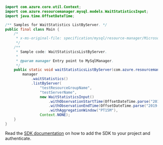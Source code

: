 ```java
import com.azure.core.util.Context;
import com.azure.resourcemanager.mysql.models.WaitStatisticsInput;
import java.time.OffsetDateTime;

/** Samples for WaitStatistics ListByServer. */
public final class Main {
    /*
     * x-ms-original-file: specification/mysql/resource-manager/Microsoft.DBforMySQL/stable/2018-06-01/examples/WaitStatisticsListByServer.json
     */
    /**
     * Sample code: WaitStatisticsListByServer.
     *
     * @param manager Entry point to MySqlManager.
     */
    public static void waitStatisticsListByServer(com.azure.resourcemanager.mysql.MySqlManager manager) {
        manager
            .waitStatistics()
            .listByServer(
                "testResourceGroupName",
                "testServerName",
                new WaitStatisticsInput()
                    .withObservationStartTime(OffsetDateTime.parse("2019-05-01T20:00:00.000Z"))
                    .withObservationEndTime(OffsetDateTime.parse("2019-05-07T20:00:00.000Z"))
                    .withAggregationWindow("PT15M"),
                Context.NONE);
    }
}
```

Read the [SDK documentation](https://github.com/Azure/azure-sdk-for-java/blob/azure-resourcemanager-mysql_1.0.2/sdk/mysql/azure-resourcemanager-mysql/README.md) on how to add the SDK to your project and authenticate.
